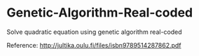 # Genetic-Algorithm-Real-coded

Solve quadratic equation using genetic algorithm real-coded

Reference: http://jultika.oulu.fi/files/isbn9789514287862.pdf 
